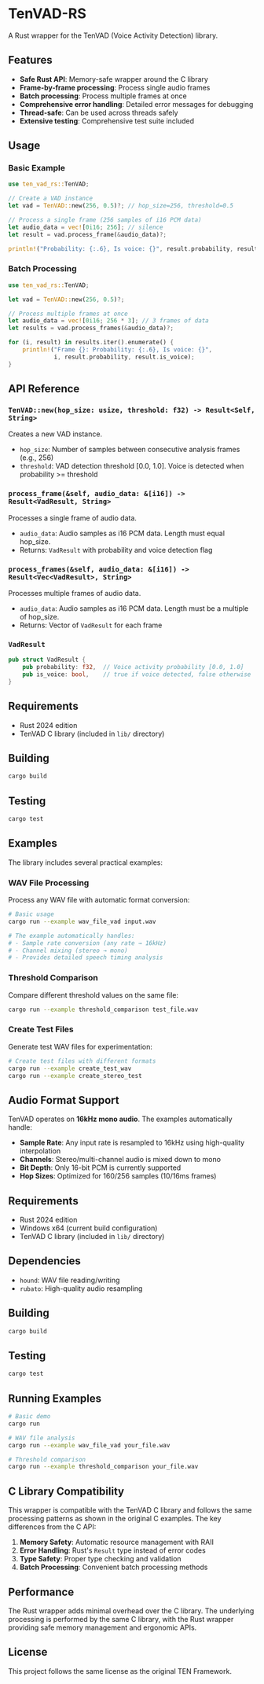 # TenVAD-RS

A Rust wrapper for the TenVAD (Voice Activity Detection) library.

## Features

- **Safe Rust API**: Memory-safe wrapper around the C library
- **Frame-by-frame processing**: Process single audio frames
- **Batch processing**: Process multiple frames at once
- **Comprehensive error handling**: Detailed error messages for debugging
- **Thread-safe**: Can be used across threads safely
- **Extensive testing**: Comprehensive test suite included

## Usage

### Basic Example

```rust
use ten_vad_rs::TenVAD;

// Create a VAD instance
let vad = TenVAD::new(256, 0.5)?; // hop_size=256, threshold=0.5

// Process a single frame (256 samples of i16 PCM data)
let audio_data = vec![0i16; 256]; // silence
let result = vad.process_frame(&audio_data)?;

println!("Probability: {:.6}, Is voice: {}", result.probability, result.is_voice);
```

### Batch Processing

```rust
use ten_vad_rs::TenVAD;

let vad = TenVAD::new(256, 0.5)?;

// Process multiple frames at once
let audio_data = vec![0i16; 256 * 3]; // 3 frames of data
let results = vad.process_frames(&audio_data)?;

for (i, result) in results.iter().enumerate() {
    println!("Frame {}: Probability: {:.6}, Is voice: {}", 
             i, result.probability, result.is_voice);
}
```

## API Reference

### `TenVAD::new(hop_size: usize, threshold: f32) -> Result<Self, String>`

Creates a new VAD instance.

- `hop_size`: Number of samples between consecutive analysis frames (e.g., 256)
- `threshold`: VAD detection threshold [0.0, 1.0]. Voice is detected when probability >= threshold

### `process_frame(&self, audio_data: &[i16]) -> Result<VadResult, String>`

Processes a single frame of audio data.

- `audio_data`: Audio samples as i16 PCM data. Length must equal hop_size.
- Returns: `VadResult` with probability and voice detection flag

### `process_frames(&self, audio_data: &[i16]) -> Result<Vec<VadResult>, String>`

Processes multiple frames of audio data.

- `audio_data`: Audio samples as i16 PCM data. Length must be a multiple of hop_size.
- Returns: Vector of `VadResult` for each frame

### `VadResult`

```rust
pub struct VadResult {
    pub probability: f32,  // Voice activity probability [0.0, 1.0]
    pub is_voice: bool,    // true if voice detected, false otherwise
}
```

## Requirements

- Rust 2024 edition
- TenVAD C library (included in `lib/` directory)

## Building

```bash
cargo build
```

## Testing

```bash
cargo test
```

## Examples

The library includes several practical examples:

### WAV File Processing

Process any WAV file with automatic format conversion:

```bash
# Basic usage
cargo run --example wav_file_vad input.wav

# The example automatically handles:
# - Sample rate conversion (any rate → 16kHz)
# - Channel mixing (stereo → mono)
# - Provides detailed speech timing analysis
```

### Threshold Comparison

Compare different threshold values on the same file:

```bash
cargo run --example threshold_comparison test_file.wav
```

### Create Test Files

Generate test WAV files for experimentation:

```bash
# Create test files with different formats
cargo run --example create_test_wav
cargo run --example create_stereo_test
```

## Audio Format Support

TenVAD operates on **16kHz mono audio**. The examples automatically handle:

- **Sample Rate**: Any input rate is resampled to 16kHz using high-quality interpolation
- **Channels**: Stereo/multi-channel audio is mixed down to mono
- **Bit Depth**: Only 16-bit PCM is currently supported
- **Hop Sizes**: Optimized for 160/256 samples (10/16ms frames)

## Requirements

- Rust 2024 edition
- Windows x64 (current build configuration)  
- TenVAD C library (included in `lib/` directory)

## Dependencies

- `hound`: WAV file reading/writing
- `rubato`: High-quality audio resampling

## Building

```bash
cargo build
```

## Testing

```bash
cargo test
```

## Running Examples

```bash
# Basic demo
cargo run

# WAV file analysis  
cargo run --example wav_file_vad your_file.wav

# Threshold comparison
cargo run --example threshold_comparison your_file.wav
```

## C Library Compatibility

This wrapper is compatible with the TenVAD C library and follows the same processing patterns as shown in the original C examples. The key differences from the C API:

1. **Memory Safety**: Automatic resource management with RAII
2. **Error Handling**: Rust's `Result` type instead of error codes
3. **Type Safety**: Proper type checking and validation
4. **Batch Processing**: Convenient batch processing methods

## Performance

The Rust wrapper adds minimal overhead over the C library. The underlying processing is performed by the same C library, with the Rust wrapper providing safe memory management and ergonomic APIs.

## License

This project follows the same license as the original TEN Framework.

